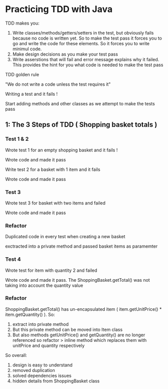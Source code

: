 # Practicing TDD with Java

TDD makes you:

1. Write classes/methods/getters/setters in the test, but obviously fails because no code is written yet. So to make the test pass it forces you to go and write the code for these elements. So it forces you to write minimul code.
2. Make design decisions as you make your test pass
3. Write asserstions that will fail and error message explains why it failed. This provides the hint for you what code is needed to make the test pass

TDD golden rule

"We do not write a code unless the test requires it"

Writing a test and it fails !

Start adding methods and other classes as we attempt to make the tests pass

## 1: The 3 Steps of TDD ( Shopping basket totals )
### Test 1 & 2

Wrote test 1 for an empty shopping basket and it fails !

Wrote code and made it pass

Write test 2 for a basket with 1 item and it fails 

Wrote code and made it pass

### Test 3

Wrote test 3 for basket with two items and failed

Wrote code and made it pass

### Refactor

Duplicated code in every test when creating a new basket

exctracted into a private method and passed basket items as paramemter

### Test 4

Wrote test for item with quantity 2 and failed

Wrote code and made it pass. The ShoppingBasket.getTotal() was not taking into account the quantity value

### Refactor

ShoppingBasket.getTotal() has un-encapsulated item ( item.getUnitPrice() * item.getQuantity() ). So:

1. extract into private method
2. But this private method can be moved into Item class
3. But also methods getUnitPrice() and getQuantity() are no longer referenced so refactor > inline method which replaces them with unitPrice and quantity respectively


So overall:

1. design is easy to understand
2. removed duplication
3. solved dependencies issues
4. hidden details from ShoppingBasket class
